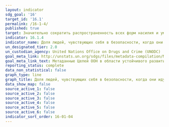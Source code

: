 ```yaml
---
layout: indicator
sdg_goal: '16'
target_id: '16.1'
permalink: /16-1-4/
published: true
target: Значительно сократить распространенность всех форм насилия и уменьшить показатели смертности от этого явления во всем мире
indicator: 16.1.4
indicator_name: Доля людей, чувствующих себя в безопасности, когда они идут одни по улице в своем районе
un_designated_tier: 2.0
un_custodian_agency: United Nations Office on Drugs and Crime (UNODC)
goal_meta_link: http://unstats.un.org/sdgs/files/metadata-compilation/Metadata-Goal-16.pdf
goal_meta_link_text: Метаданные Целей ООН в области устойчивого развития (PDF, 222 КБ)
reporting_status: complete
data_non_statistical: false
graph_type: line
graph_title: Доля людей, чувствующих себя в безопасности, когда они идут одни по улице в своем районе
data_show_map: false
source_active_1: false
source_active_2: false
source_active_3: false
source_active_4: false
source_active_5: false
source_active_6: false
indicator_sort_order: 16-01-04
---
```

